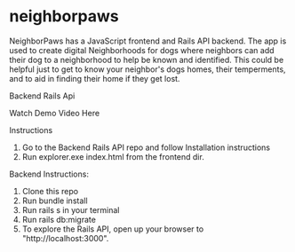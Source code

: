 # neighborpaws

NeighborPaws has a JavaScript frontend and Rails API backend. The app is used to create digital Neighborhoods for dogs where neighbors can add their dog to a neighborhood to help be known and identified.  This could be helpful just to get to know your neighbor's dogs homes, their temperments, and to aid in finding their home if they get lost.

Backend Rails Api

Watch Demo Video Here

Instructions
1. Go to the Backend Rails API repo and follow Installation instructions
2. Run explorer.exe index.html from the frontend dir.  

Backend Instructions: 

1. Clone this repo
2. Run bundle install
3. Run rails s in your terminal
4. Run rails db:migrate
5. To explore the Rails API, open up your browser to "http://localhost:3000".  